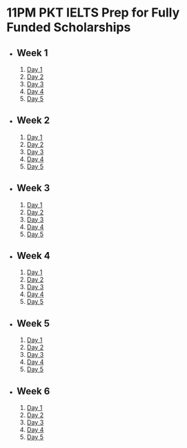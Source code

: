 # 11PM PKT IELTS Prep for Fully Funded Scholarships

- ## Week 1

   1. [Day 1](https://www.facebook.com/iCodeguru/videos/1062545575605824)
   2. [Day 2](https://www.facebook.com/iCodeguru/videos/1605484327069103)
   3. [Day 3](https://www.facebook.com/iCodeguru/videos/2298677503806778)
   4. [Day 4](https://www.facebook.com/iCodeguru/videos/2815432361967603)
   5. [Day 5](https://www.facebook.com/iCodeguru/videos/510372285201062)

- ## Week 2

   1. [Day 1](https://www.facebook.com/iCodeguru/videos/1968924653622153)
   2. [Day 2](https://www.facebook.com/iCodeguru/videos/537396429223818)
   3. [Day 3](https://www.facebook.com/iCodeguru/videos/955668142992018)
   4. [Day 4](https://www.facebook.com/iCodeguru/videos/2036185426833641)
   5. [Day 5](https://www.facebook.com/iCodeguru/videos/512847028234647)

- ## Week 3

   1. [Day 1](https://www.facebook.com/iCodeguru/videos/598946719122155)
   2. [Day 2](https://www.facebook.com/iCodeguru/videos/914733923473112)
   3. [Day 3](https://www.facebook.com/iCodeguru/videos/1297749121217912)
   4. [Day 4](https://www.facebook.com/iCodeguru/videos/1734664024045912)
   5. [Day 5](https://www.facebook.com/iCodeguru/videos/1284384529276723)

- ## Week 4

   1. [Day 1](https://www.facebook.com/iCodeguru/videos/1157211952401660)
   2. [Day 2](https://www.facebook.com/iCodeguru/videos/1084750543140693)
   3. [Day 3](https://www.facebook.com/iCodeguru/videos/1602384057380790)
   4. [Day 4](https://www.facebook.com/iCodeguru/videos/1218727842576515)
   5. [Day 5](https://www.facebook.com/iCodeguru/videos/999238528591377)

- ## Week 5

   1. [Day 1](https://www.facebook.com/iCodeguru/videos/879264051052791)
   2. [Day 2](https://www.facebook.com/iCodeguru/videos/578866818001861)
   3. [Day 3](https://www.facebook.com/iCodeguru/videos/1213094896651795)
   4. [Day 4](https://www.facebook.com/iCodeguru/videos/577153028014944)
   5. [Day 5](https://www.facebook.com/iCodeguru/videos/1291248588972143)

- ## Week 6

   1. [Day 1](https://www.facebook.com/iCodeguru/videos/1227363261814496)
   2. [Day 2](https://www.facebook.com/iCodeguru/videos/556664280438411)
   3. [Day 3](https://www.facebook.com/iCodeguru/videos/1902710376887128)
   4. [Day 4](https://www.facebook.com/iCodeguru/videos/1655108538694864)
   5. [Day 5](https://www.facebook.com/iCodeguru/videos/1661539455244419)

<!-- - ## Week 

   1. [Day 1]()
   2. [Day 2]()
   3. [Day 3]()
   4. [Day 4]()
   5. [Day 5]() -->
